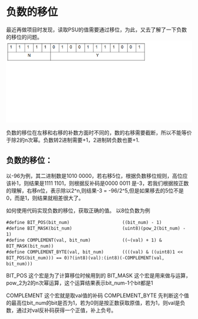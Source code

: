 # 负数的移位

最近再做项目时发现，读取PSU的值需要通过移位，为此，又去了解了一下负数的移位的问题。
<img src="https://github.com/ShireHong/Doraemon/blob/master/story%20of%20step/negetive_shift/psu.png"  
    alt="图片加载失败时，显示这段字"/>

负数的移位在左移和右移的补数方面时不同的，数的右移需要截断，所以不能等价于除2的n次幂。负数转2进制需要+1，2进制转负数也要+1.


## 负数的移位：
以-96为例，其二进制数是1010 0000，若右移5位，根据负数移位规则，高位应该补1，则结果是1111 1101，则根据反补码是0000 0011 是-3，若我们根据按正数的理解，右移n位，表示除以2^n,则结果-3 = -96/2^5,但是如果移去的5位不是0，而是1，则结果就相差很大了。

如何使用代码实现负数的移位，获取正确的值。
以8位负数为例
```
#define BIT_POS(bit_num)                    ((bit_num) - 1)
#define BIT_MASK(bit_num)                   (uint8)(pow_2(bit_num) - 1)
#define COMPLEMENT(val, bit_num)            ((~(val) + 1) & BIT_MASK(bit_num))
#define COMPLEMENT_BYTE(val, bit_num)       ((((val) & ((uint8)1 << BIT_POS(bit_num))) == 0)?(int8)(val):(int8)(-COMPLEMENT(val, bit_num)))
```
BIT_POS     			这个宏是为了计算移位时候用到的
BIT_MASK    			这个宏是用来做与运算，pow_2为2的n次幂运算，这个运算结果表示bit_num-1个bit都是1

COMPLEMENT  			这个宏就是取val值的补码
COMPLEMENT_BYTE			先判断这个值的最高位bit_num的bit是否为1，若为0则是按正数获取原值，若为1，则val是负数，通过对val反补码获得一个正值，补上负号。
